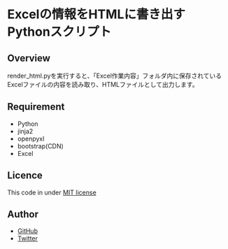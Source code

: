 # Excelの情報をHTMLに書き出すPythonスクリプト

## Overview
render_html.pyを実行すると、「Excel作業内容」フォルダ内に保存されているExcelファイルの内容を読み取り、HTMLファイルとして出力します。

## Requirement
* Python
* jinja2
* openpyxl
* bootstrap(CDN)
* Excel

## Licence
This code in under [MIT license](https://en.wikipedia.org/wiki/MIT_License)

## Author
* [GitHub](https://github.com/android-sushi)
* [Twitter](https://twitter.com/android_sushi)